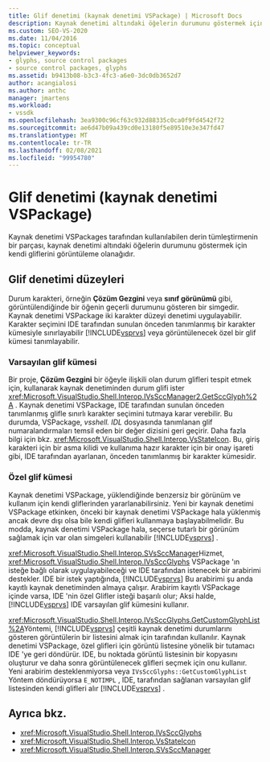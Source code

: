 ```yaml
---
title: Glif denetimi (kaynak denetimi VSPackage) | Microsoft Docs
description: Kaynak denetimi altındaki öğelerin durumunu göstermek için kendi simgelerinizi kullanabilmeniz için bir kaynak denetiminde VSPackage içindeki özel glifleri görüntülemeyi öğrenin.
ms.custom: SEO-VS-2020
ms.date: 11/04/2016
ms.topic: conceptual
helpviewer_keywords:
- glyphs, source control packages
- source control packages, glyphs
ms.assetid: b9413b08-b3c3-4fc3-a6e0-3dc0db3652d7
author: acangialosi
ms.author: anthc
manager: jmartens
ms.workload:
- vssdk
ms.openlocfilehash: 3ea9300c96cf63c932d88335c0ca0f9fd4542f72
ms.sourcegitcommit: ae6d47b09a439cd0e13180f5e89510e3e347fd47
ms.translationtype: MT
ms.contentlocale: tr-TR
ms.lasthandoff: 02/08/2021
ms.locfileid: "99954780"
---
```

# <a name="glyph-control-source-control-vspackage"></a>Glif denetimi (kaynak denetimi VSPackage)
Kaynak denetimi VSPackages tarafından kullanılabilen derin tümleştirmenin bir parçası, kaynak denetimi altındaki öğelerin durumunu göstermek için kendi gliflerini görüntüleme olanağıdır.

## <a name="levels-of-glyph-control"></a>Glif denetimi düzeyleri
 Durum karakteri, örneğin **Çözüm Gezgini** veya **sınıf görünümü** gibi, görüntülendiğinde bir öğenin geçerli durumunu gösteren bir simgedir. Kaynak denetimi VSPackage iki karakter düzeyi denetimi uygulayabilir. Karakter seçimini IDE tarafından sunulan önceden tanımlanmış bir karakter kümesiyle sınırlayabilir [!INCLUDE[vsprvs](../../code-quality/includes/vsprvs_md.md)] veya görüntülenecek özel bir glif kümesi tanımlayabilir.

### <a name="default-set-of-glyphs"></a>Varsayılan glif kümesi
 Bir proje, **Çözüm Gezgini** bir öğeyle ilişkili olan durum glifleri tespit etmek için, kullanarak kaynak denetiminden durum glifi ister <xref:Microsoft.VisualStudio.Shell.Interop.IVsSccManager2.GetSccGlyph%2A> . Kaynak denetimi VSPackage, IDE tarafından sunulan önceden tanımlanmış glifle sınırlı karakter seçimini tutmaya karar verebilir. Bu durumda, VSPackage, *vsshell. IDL* dosyasında tanımlanan glif numaralandırmaları temsil eden bir değer dizisini geri geçirir. Daha fazla bilgi için bkz. <xref:Microsoft.VisualStudio.Shell.Interop.VsStateIcon>. Bu, giriş karakteri için bir asma kilidi ve kullanıma hazır karakter için bir onay işareti gibi, IDE tarafından ayarlanan, önceden tanımlanmış bir karakter kümesidir.

### <a name="custom-set-of-glyphs"></a>Özel glif kümesi
 Kaynak denetimi VSPackage, yüklendiğinde benzersiz bir görünüm ve kullanım için kendi gliflerinden yararlanabilirsiniz. Yeni bir kaynak denetimi VSPackage etkinken, önceki bir kaynak denetimi VSPackage hala yüklenmiş ancak devre dışı olsa bile kendi glifleri kullanmaya başlayabilmelidir. Bu modda, kaynak denetimi VSPackage hala, seçerse tutarlı bir görünüm sağlamak için var olan simgeleri kullanabilir [!INCLUDE[vsprvs](../../code-quality/includes/vsprvs_md.md)] .

 <xref:Microsoft.VisualStudio.Shell.Interop.SVsSccManager>Hizmet, <xref:Microsoft.VisualStudio.Shell.Interop.IVsSccGlyphs> VSPackage 'ın isteğe bağlı olarak uygulayabileceği ve IDE tarafından istenecek bir arabirimi destekler. IDE bir istek yaptığında, [!INCLUDE[vsprvs](../../code-quality/includes/vsprvs_md.md)] Bu arabirimi şu anda kayıtlı kaynak denetiminden almaya çalışır. Arabirim kayıtlı VSPackage içinde varsa, IDE 'nin özel Glifler isteği başarılı olur; Aksi halde, [!INCLUDE[vsprvs](../../code-quality/includes/vsprvs_md.md)] IDE varsayılan glif kümesini kullanır.

 <xref:Microsoft.VisualStudio.Shell.Interop.IVsSccGlyphs.GetCustomGlyphList%2A>Yöntemi, [!INCLUDE[vsprvs](../../code-quality/includes/vsprvs_md.md)] çeşitli kaynak denetimi durumlarını gösteren görüntülerin bir listesini almak için tarafından kullanılır. Kaynak denetimi VSPackage, özel glifleri için görüntü listesine yönelik bir tutamacı IDE 'ye geri döndürür. IDE, bu noktada görüntü listesinin bir kopyasını oluşturur ve daha sonra görüntülenecek glifleri seçmek için onu kullanır. Yeni arabirim desteklenmiyorsa veya `IVsSccGlyphs::GetCustomGlyphList` Yöntem döndürüyorsa `E_NOTIMPL` , IDE, tarafından sağlanan varsayılan glif listesinden kendi glifleri alır [!INCLUDE[vsprvs](../../code-quality/includes/vsprvs_md.md)] .

## <a name="see-also"></a>Ayrıca bkz.
- <xref:Microsoft.VisualStudio.Shell.Interop.IVsSccGlyphs>
- <xref:Microsoft.VisualStudio.Shell.Interop.VsStateIcon>
- <xref:Microsoft.VisualStudio.Shell.Interop.SVsSccManager>
